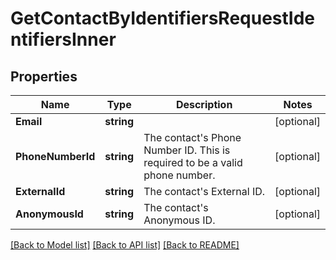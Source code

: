 # GetContactByIdentifiersRequestIdentifiersInner

## Properties

Name | Type | Description | Notes
------------ | ------------- | ------------- | -------------
**Email** | **string** |  |[optional] 
**PhoneNumberId** | **string** | The contact's Phone Number ID. This is required to be a valid phone number. |[optional] 
**ExternalId** | **string** | The contact's External ID. |[optional] 
**AnonymousId** | **string** | The contact's Anonymous ID. |[optional] 

[[Back to Model list]](../README.md#documentation-for-models) [[Back to API list]](../README.md#documentation-for-api-endpoints) [[Back to README]](../README.md)


